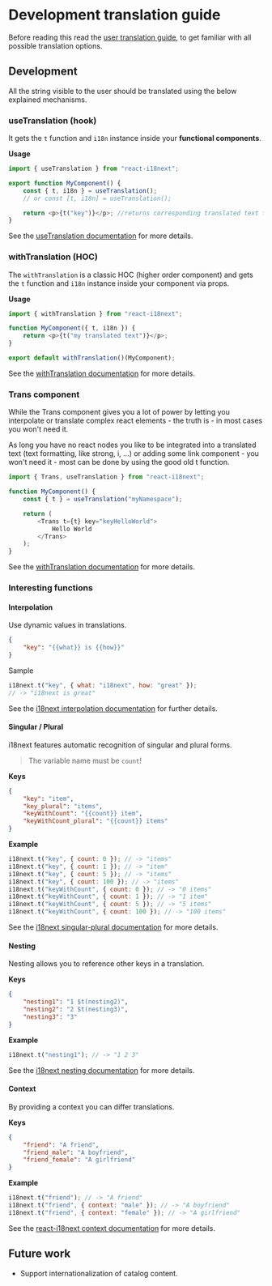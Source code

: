 # Development translation guide

Before reading this read the [user translation guide](../customizing/translation-guide.md), to get familiar with all possible translation options.

## Development

All the string visible to the user should be translated using the below explained mechanisms.

### useTranslation (hook)

It gets the `t` function and `i18n` instance inside your **functional components**.

**Usage**

```js
import { useTranslation } from "react-i18next";

export function MyComponent() {
    const { t, i18n } = useTranslation();
    // or const [t, i18n] = useTranslation();

    return <p>{t("key")}</p>; //returns corresponding translated text from translation files
}
```

See the [useTranslation documentation](https://react.i18next.com/latest/usetranslation-hook#what-it-does) for more details.

### withTranslation (HOC)

The `withTranslation` is a classic HOC (higher order component) and gets the `t` function and `i18n` instance inside your component via props.

**Usage**

```js
import { withTranslation } from "react-i18next";

function MyComponent({ t, i18n }) {
    return <p>{t("my translated text")}</p>;
}

export default withTranslation()(MyComponent);
```

See the [withTranslation documentation](https://react.i18next.com/latest/withtranslation-hoc#what-it-does) for more details.

### Trans component

While the Trans component gives you a lot of power by letting you interpolate or translate complex react elements - the truth is - in most cases you won't need it.

As long you have no react nodes you like to be integrated into a translated text (text formatting, like strong, i, ...) or adding some link component - you won't need it - most can be done by using the good old t function.

```js
import { Trans, useTranslation } from "react-i18next";

function MyComponent() {
    const { t } = useTranslation("myNamespace");

    return (
        <Trans t={t} key="keyHelloWorld">
            Hello World
        </Trans>
    );
}
```

See the [withTranslation documentation](https://react.i18next.com/latest/trans-component) for more details.

### Interesting functions

#### Interpolation

Use dynamic values in translations.

```json
{
    "key": "{{what}} is {{how}}"
}
```

Sample

```js
i18next.t("key", { what: "i18next", how: "great" });
// -> "i18next is great"
```

See the [i18next interpolation documentation](https://www.i18next.com/translation-function/interpolation#basic) for further details.

#### Singular / Plural

i18next features automatic recognition of singular and plural forms.

> The variable name must be `count`!

**Keys**

```json
{
    "key": "item",
    "key_plural": "items",
    "keyWithCount": "{{count}} item",
    "keyWithCount_plural": "{{count}} items"
}
```

**Example**

```js
i18next.t("key", { count: 0 }); // -> "items"
i18next.t("key", { count: 1 }); // -> "item"
i18next.t("key", { count: 5 }); // -> "items"
i18next.t("key", { count: 100 }); // -> "items"
i18next.t("keyWithCount", { count: 0 }); // -> "0 items"
i18next.t("keyWithCount", { count: 1 }); // -> "1 item"
i18next.t("keyWithCount", { count: 5 }); // -> "5 items"
i18next.t("keyWithCount", { count: 100 }); // -> "100 items"
```

See the [i18next singular-plural documentation](https://www.i18next.com/translation-function/plurals#singular-plural) for more details.

#### Nesting

Nesting allows you to reference other keys in a translation.

**Keys**

```json
{
    "nesting1": "1 $t(nesting2)",
    "nesting2": "2 $t(nesting3)",
    "nesting3": "3"
}
```

**Example**

```js
i18next.t("nesting1"); // -> "1 2 3"
```

See the [i18next nesting documentation](https://www.i18next.com/translation-function/nesting#basic) for more details.

#### Context

By providing a context you can differ translations.

**Keys**

```json
{
    "friend": "A friend",
    "friend_male": "A boyfriend",
    "friend_female": "A girlfriend"
}
```

**Example**

```js
i18next.t("friend"); // -> "A friend"
i18next.t("friend", { context: "male" }); // -> "A boyfriend"
i18next.t("friend", { context: "female" }); // -> "A girlfriend"
```

See the [react-i18next context documentation](https://www.i18next.com/translation-function/context) for more details.

## Future work

-   Support internationalization of catalog content.
